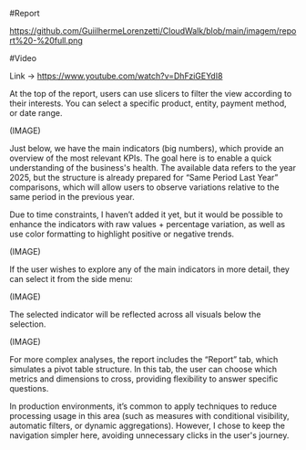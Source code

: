 #Report 

https://github.com/GuiilhermeLorenzetti/CloudWalk/blob/main/imagem/report%20-%20full.png

#Video

Link -> https://www.youtube.com/watch?v=DhFziGEYdI8


At the top of the report, users can use slicers to filter the view according to their interests. You can select a specific product, entity, payment method, or date range.

(IMAGE)

Just below, we have the main indicators (big numbers), which provide an overview of the most relevant KPIs. The goal here is to enable a quick understanding of the business's health. The available data refers to the year 2025, but the structure is already prepared for “Same Period Last Year” comparisons, which will allow users to observe variations relative to the same period in the previous year.

Due to time constraints, I haven’t added it yet, but it would be possible to enhance the indicators with raw values + percentage variation, as well as use color formatting to highlight positive or negative trends.

(IMAGE)

If the user wishes to explore any of the main indicators in more detail, they can select it from the side menu:

(IMAGE)

The selected indicator will be reflected across all visuals below the selection.

(IMAGE)

For more complex analyses, the report includes the “Report” tab, which simulates a pivot table structure. In this tab, the user can choose which metrics and dimensions to cross, providing flexibility to answer specific questions.

In production environments, it’s common to apply techniques to reduce processing usage in this area (such as measures with conditional visibility, automatic filters, or dynamic aggregations). However, I chose to keep the navigation simpler here, avoiding unnecessary clicks in the user's journey.

